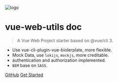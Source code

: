 ![logo](logo.png ':size=64')

# vue-web-utils doc

> A Vue Web Project starter based on @vue/cli 3.

* Use vue-cli-plugin-vue-biolerplate, more flexible.
* Mock Data, use `lokijs`, `mockjs`, more creditable.
* authentication and authorization implemented.
* `BEM` base on `SASS`.

[GitHub](https://github.com/zhangyinag/vue-boilerplate)
[Get Started](quickstart.md)